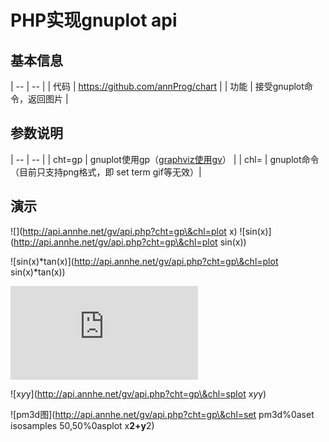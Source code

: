 # PHP实现gnuplot api

## 基本信息

| -- | -- |
| 代码 | <https://github.com/annProg/chart> |
| 功能 | 接受gnuplot命令，返回图片 |

## 参数说明

| -- | -- |
| cht=gp | gnuplot使用gp（[graphviz使用gv](http://www.annhe.net/article-3196.html)） |
| chl=<gnuplot command> | gnuplot命令（目前只支持png格式，即 set term gif等无效）|

## 演示
![](http://api.annhe.net/gv/api.php?cht=gp\&chl=plot x)
![sin(x)](http://api.annhe.net/gv/api.php?cht=gp\&chl=plot sin\(x\))

![sin(x)*tan(x)](http://api.annhe.net/gv/api.php?cht=gp\&chl=plot sin\(x\)*tan\(x\))

![多个函数](http://api.annhe.net/gv/api.php?cht=gp&chl=plot%20sin(x)%20title%20%27sin%27,tan(x)%20title%20%27tan%27,cos(x))

![x*y*y](http://api.annhe.net/gv/api.php?cht=gp\&chl=splot x*y*y)

![pm3d图](http://api.annhe.net/gv/api.php?cht=gp\&chl=set pm3d%0aset isosamples 50,50%0asplot x**2+y**2)
